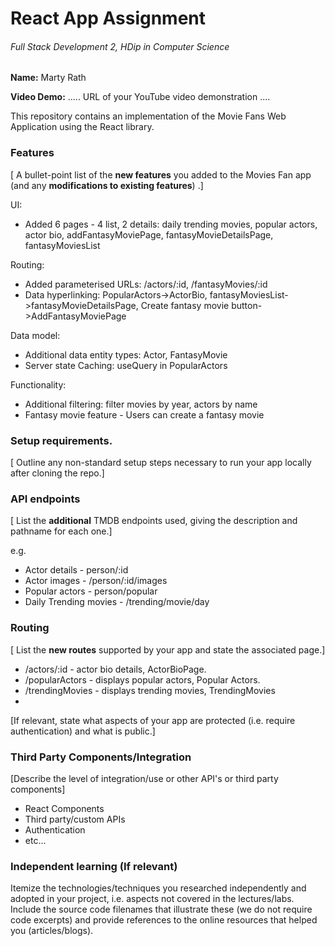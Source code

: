 # React App Assignment

###### Full Stack Development 2, HDip in Computer Science

**Name:** Marty Rath

**Video Demo:** ..... URL of your YouTube video demonstration ....

This repository contains an implementation of the Movie Fans Web Application using the React library.

### Features

[ A bullet-point list of the __new features__ you added to the Movies Fan app (and any **modifications to existing features**) .]

UI:

- Added 6 pages - 4 list, 2 details: daily trending movies, popular actors, actor bio, addFantasyMoviePage, fantasyMovieDetailsPage, fantasyMoviesList

Routing:

- Added parameterised URLs: /actors/:id, /fantasyMovies/:id
- Data hyperlinking: PopularActors->ActorBio, fantasyMoviesList->fantasyMovieDetailsPage, Create fantasy movie button->AddFantasyMoviePage

Data model:

- Additional data entity types: Actor, FantasyMovie
- Server state Caching: useQuery in PopularActors

Functionality:

- Additional filtering: filter movies by year, actors by name
- Fantasy movie feature - Users can create a fantasy movie

### Setup requirements.

[ Outline any non-standard setup steps necessary to run your app locally after cloning the repo.]

### API endpoints

[ List the __additional__ TMDB endpoints used, giving the description and pathname for each one.]

e.g.

- Actor details - person/:id
- Actor images - /person/:id/images
- Popular actors - person/popular
- Daily Trending movies - /trending/movie/day

### Routing

[ List the __new routes__ supported by your app and state the associated page.]

- /actors/:id - actor bio details, ActorBioPage.
- /popularActors - displays popular actors, Popular Actors.
- /trendingMovies - displays trending movies, TrendingMovies
-

[If relevant, state what aspects of your app are protected (i.e. require authentication) and what is public.]

### Third Party Components/Integration

[Describe the level of integration/use or other API's or third party components]

- React Components
- Third party/custom APIs
- Authentication
- etc...

### Independent learning (If relevant)

Itemize the technologies/techniques you researched independently and adopted in your project,
i.e. aspects not covered in the lectures/labs. Include the source code filenames that illustrate these
(we do not require code excerpts) and provide references to the online resources that helped you (articles/blogs).
